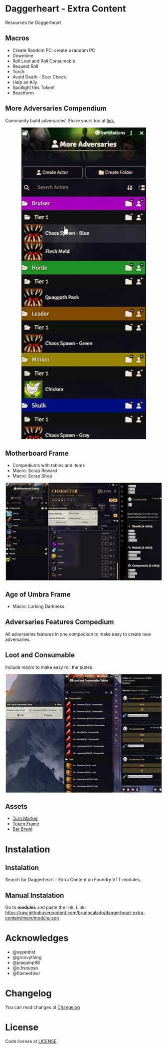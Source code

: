 # Daggerheart - Extra Content
Resources for Daggerheart

## Macros
- Create Random PC: create a random PC
- Downtime
- Roll Loot and Roll Consumable
- Request Roll
- Torch
- Avoid Death - Scar Check 
- Help an Ally
- Spotlight this Token!
- Beastform

## More Adversaries Compendium
Community build adversaries! Share yours too at [link](https://github.com/brunocalado/daggerheart-extra-content/issues).
<p align="center">
  <img width="400" src="docs/extra-enemies.webp">
</p>

## Motherboard Frame
- Compediums with tables and items 
- Macro: Scrap Reward  
- Macro: Scrap Shop
<p align="center">
  <img width="500" src="docs/macro-motherboard1.webp">
</p>

## Age of Umbra Frame
- Macro: Lurking Darkness

## Adversaries Features Compedium
All adversaries features in one compedium to make easy to create new adversaries.

## Loot and Consumable
Include macro to make easy roll the tables.
<p align="center">
  <img width="500" src="docs/loot-consumable.webp">
</p>

## Assets
- [Turn Marker](turn-markers)
- [Token Frame](token-frames)
- [Bar Brawl](bar-brawl)

# Instalation
## Instalation
Search for Daggerheart - Extra Content on Foundry VTT modules.

## Manual Instalation
Go to **modules** and paste the link. 
Link: https://raw.githubusercontent.com/brunocalado/daggerheart-extra-content/main/module.json

# Acknowledges
- @xayentist 
- @groovything 
- @joaquinp98 
- @o.frutuoso 
- @flameofwar 

# Changelog
You can read changes at [Changelog](CHANGELOG.md)

# License
Code license at [LICENSE](LICENSE).